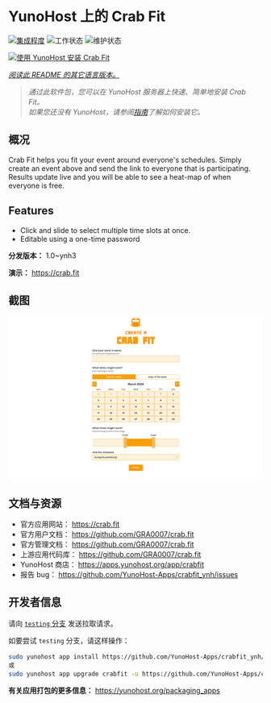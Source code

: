 <!--
注意：此 README 由 <https://github.com/YunoHost/apps/tree/master/tools/readme_generator> 自动生成
请勿手动编辑。
-->

# YunoHost 上的 Crab Fit

[![集成程度](https://dash.yunohost.org/integration/crabfit.svg)](https://dash.yunohost.org/appci/app/crabfit) ![工作状态](https://ci-apps.yunohost.org/ci/badges/crabfit.status.svg) ![维护状态](https://ci-apps.yunohost.org/ci/badges/crabfit.maintain.svg)

[![使用 YunoHost 安装 Crab Fit](https://install-app.yunohost.org/install-with-yunohost.svg)](https://install-app.yunohost.org/?app=crabfit)

*[阅读此 README 的其它语言版本。](./ALL_README.md)*

> *通过此软件包，您可以在 YunoHost 服务器上快速、简单地安装 Crab Fit。*  
> *如果您还没有 YunoHost，请参阅[指南](https://yunohost.org/install)了解如何安装它。*

## 概况

Crab Fit helps you fit your event around everyone's schedules.
Simply create an event above and send the link to everyone that is participating.
Results update live and you will be able to see a heat-map of when everyone is free.

## Features

- Click and slide to select multiple time slots at once.
- Editable using a one-time password


**分发版本：** 1.0~ynh3

**演示：** <https://crab.fit>

## 截图

![Crab Fit 的截图](./doc/screenshots/main.png)

## 文档与资源

- 官方应用网站： <https://crab.fit>
- 官方用户文档： <https://github.com/GRA0007/crab.fit>
- 官方管理文档： <https://github.com/GRA0007/crab.fit>
- 上游应用代码库： <https://github.com/GRA0007/crab.fit>
- YunoHost 商店： <https://apps.yunohost.org/app/crabfit>
- 报告 bug： <https://github.com/YunoHost-Apps/crabfit_ynh/issues>

## 开发者信息

请向 [`testing` 分支](https://github.com/YunoHost-Apps/crabfit_ynh/tree/testing) 发送拉取请求。

如要尝试 `testing` 分支，请这样操作：

```bash
sudo yunohost app install https://github.com/YunoHost-Apps/crabfit_ynh/tree/testing --debug
或
sudo yunohost app upgrade crabfit -u https://github.com/YunoHost-Apps/crabfit_ynh/tree/testing --debug
```

**有关应用打包的更多信息：** <https://yunohost.org/packaging_apps>
